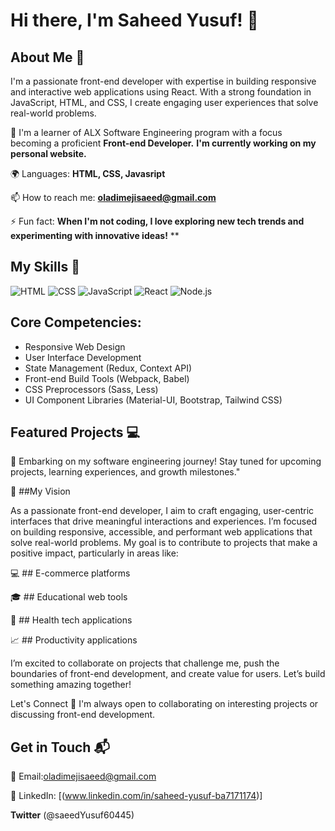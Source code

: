 # Hi there, I'm Saheed Yusuf! 👋


## About Me 🚀

I'm a passionate front-end developer with expertise in building responsive and interactive web applications using React. With a strong foundation in JavaScript, HTML, and CSS, I create engaging user experiences that solve real-world problems.


 🌱 I'm a learner of ALX Software Engineering program with a focus  becoming a proficient **Front-end Developer.**
**I'm currently working on my personal website.**

🌍 Languages: **HTML, CSS, Javasript**

📫 How to reach me: **oladimejisaeed@gmail.com**

⚡ Fun fact: **When I'm not coding, I love exploring new tech trends and experimenting with innovative ideas!**
**

## My Skills 🧠

![HTML](https://img.shields.io/badge/-HTML-E34F26?style=flat-square&logo=html5&logoColor=white)
![CSS](https://img.shields.io/badge/-CSS-1572B6?style=flat-square&logo=css3&logoColor=white)
![JavaScript](https://img.shields.io/badge/-JavaScript-F7DF1E?style=flat-square&logo=javascript&logoColor=black)
![React](https://img.shields.io/badge/-React-61DAFB?style=flat-square&logo=react&logoColor=black)
![Node.js](https://img.shields.io/badge/-Node.js-339933?style=flat-square&logo=node.js&logoColor=white)


 ## Core Competencies:
- Responsive Web Design
- User Interface Development
- State Management (Redux, Context API)
- Front-end Build Tools (Webpack, Babel)
- CSS Preprocessors (Sass, Less)
- UI Component Libraries (Material-UI, Bootstrap, Tailwind CSS)

## Featured Projects 💻

🚧 Embarking on my software engineering journey! Stay tuned for upcoming projects, learning experiences, and growth milestones."



🔭 ##My Vision

As a passionate front-end developer, I aim to craft engaging, user-centric interfaces that drive meaningful interactions and experiences. I’m focused on building responsive, accessible, and performant web applications that solve real-world problems. My goal is to contribute to projects that make a positive impact, particularly in areas like:

💻 ## E-commerce platforms

🎓 ## Educational web tools

🏥  ## Health tech applications

📈 ## Productivity applications


I’m excited to collaborate on projects that challenge me, push the boundaries of front-end development, and create value for users. Let’s build something amazing together!


Let's Connect 🤝
I'm always open to collaborating on interesting projects or discussing front-end development.


## Get in Touch 📬

📧 Email:oladimejisaeed@gmail.com

🔗 LinkedIn: [(www.linkedin.com/in/saheed-yusuf-ba7171174)]

**Twitter** (@saeedYusuf60445)


